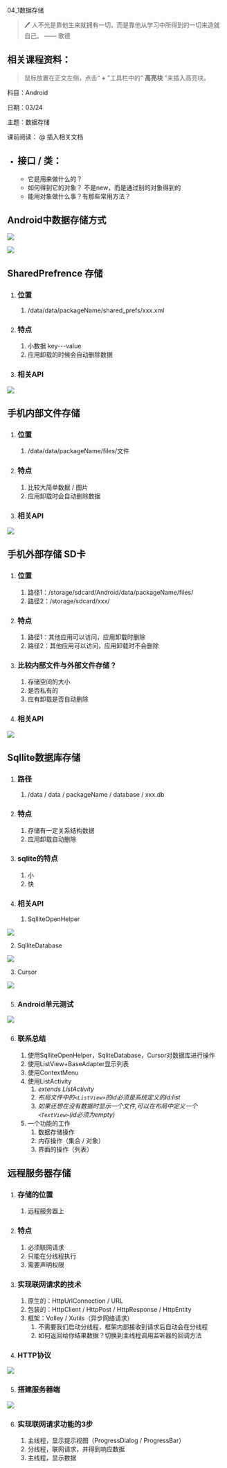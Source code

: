 04_1数据存储

> 🖊 人不光是靠他生来就拥有一切，而是靠他从学习中所得到的一切来造就自己。 —— 歌德

## 相关课程资料：

> 鼠标放置在正文左侧，点击“ **+** ”工具栏中的“ **高亮块** ”来插入高亮块。

科目：Android

日期：03/24

主题：数据存储

课前阅读： @ 插入相关文档

* ## 接口 / 类：

  * 它是用来做什么的？
  * 如何得到它的对象？ 不是new，而是通过别的对象得到的
  * 能用对象做什么事？有那些常用方法？

## Android中数据存储方式

![](https://rypnbkno8m.feishu.cn/space/api/box/stream/download/asynccode/?code=NDEzMTQ5N2Y5NDZlZWI4OTkzNzA0NzRkNDlmM2RkY2VfNW05TU5COE9kVTVFMGE1VGNhVlBpams2U3MycWlGV29fVG9rZW46Ym94Y25PTldDanl3QmRGTllzRFBGM1hhT2tlXzE2NDgzNDYwNTI6MTY0ODM0OTY1Ml9WNA)

![](https://rypnbkno8m.feishu.cn/space/api/box/stream/download/asynccode/?code=YTJhZmMxZTJjNjY2MDM2ZTgyZTA3ZWE4ZTVjZDBkMDdfQUJEYXk2ekNzaDlSaXkwbkROUkQ1cVZ6TnVKZ0FmQ2dfVG9rZW46Ym94Y25McTkwa3VCYTRHT0pRVzJxdGx3QkJoXzE2NDgzNDYwNTI6MTY0ODM0OTY1Ml9WNA)

## SharedPrefrence 存储

1. ### 位置

   1. /data/data/packageName/shared_prefs/xxx.xml
2. ### 特点

   1. 小数据 key---value
   2. 应用卸载的时候会自动删除数据
3. ### 相关API

![](https://rypnbkno8m.feishu.cn/space/api/box/stream/download/asynccode/?code=M2ViYzA1NDdlMTYzZGUzNzQyYjRhNzFiZjQ1NTE0NTBfOXdIMmJXQU1HZnZCV0p1V2htMFBBUTFxNjNLZlJkTVpfVG9rZW46Ym94Y25wZUQ5REVneTQySUtydjM3ZVRuQ2JlXzE2NDgzNDYwNTI6MTY0ODM0OTY1Ml9WNA)

## 手机内部文件存储

1. ### 位置

   1. /data/data/packageName/files/文件
2. ### 特点

   1. 比较大简单数据 / 图片
   2. 应用卸载时会自动删除数据
3. ### 相关API

![](https://rypnbkno8m.feishu.cn/space/api/box/stream/download/asynccode/?code=NmQ1MGYzZjcxM2M4ZTEyNzRlMDBkM2ZiMzRmMGY5MTNfc0lyOUtkSXZ0SFBrRFlkdVVRNEZ4aXM1TEVVWWVOclRfVG9rZW46Ym94Y25FRlR5T0cwT3A4VlMzaDFEZ1JQemlnXzE2NDgzNDYwNTI6MTY0ODM0OTY1Ml9WNA)

## 手机外部存储 SD卡

1. ### 位置

   1. 路径1：/storage/sdcard/Android/data/packageName/files/
   2. 路径2：/storage/sdcard/xxx/
2. ### 特点

   1. 路径1：其他应用可以访问，应用卸载时删除
   2. 路径2：其他应用可以访问，应用卸载时不会删除
3. ### 比较内部文件与外部文件存储？

   1. 存储空间的大小
   2. 是否私有的
   3. 应有卸载是否自动删除
4. ### 相关API

![](https://rypnbkno8m.feishu.cn/space/api/box/stream/download/asynccode/?code=MTEyZWI1NTgyNjhkOWNiZjcwNzc2YWNhMjkyZTg5OGFfRmxPZGZPTHlhYlFhTkFiNGJQYXRlejFvUm5sSFZ2N2FfVG9rZW46Ym94Y242QlZRaTZDbjlRd0xkUmRMSER6bURoXzE2NDgzNDYwNTI6MTY0ODM0OTY1Ml9WNA)

## Sqllite数据库存储

1. ### 路径

   1. /data / data / packageName / database / xxx.db
2. ### 特点

   1. 存储有一定关系结构数据
   2. 应用卸载自动删除
3. ### sqlite的特点

   1. 小
   2. 快
4. ### 相关API

   1. SqlliteOpenHelper

![](https://rypnbkno8m.feishu.cn/space/api/box/stream/download/asynccode/?code=YzRiZTIzNWNmYzRmZDcxOWQ1NjFlOWE4NDZkMWJhNjFfd2IxSmFhMHU0RjFyNHc5SUpYRkVYTU1MdmppN3JGVGhfVG9rZW46Ym94Y25PMXpiV2tSdTdOVWRrZUJad2pGZmhlXzE2NDgzNDYwNTI6MTY0ODM0OTY1Ml9WNA)

2. SqlliteDatabase

![](https://rypnbkno8m.feishu.cn/space/api/box/stream/download/asynccode/?code=ZDFlM2FjZTU1MGQxNWVjNDI1N2RlYzAyNjdhZGIwMzFfbzh3Z2NsSG9zVWROak5UbFF2akhqM0x4UG9TeFVDNTRfVG9rZW46Ym94Y25qV3dIRlg1NnY2dmx1ZVhOSEV3dkZiXzE2NDgzNDYwNTI6MTY0ODM0OTY1Ml9WNA)

3. Cursor

![](https://rypnbkno8m.feishu.cn/space/api/box/stream/download/asynccode/?code=OWZhOTk2MjZlMTFhYmNjZDlkMGE1NmUyNjU0NGM0OTBfMFZING5tMGw2c1ptdWp4dlR2OTd5TzRnVnN0OUxKMEJfVG9rZW46Ym94Y250YjAwNml3R2hwTkRkejJuc1dBMDNiXzE2NDgzNDYwNTI6MTY0ODM0OTY1Ml9WNA)

5. ### Android单元测试

![](https://rypnbkno8m.feishu.cn/space/api/box/stream/download/asynccode/?code=MGY2YmRkYmZiODE1YjNlMjNiNzc2YTE0YTA2YmVhZTJfUlRSZUhuV3JqbVNUYnVkZ0dIM2szTFpiZGduRk9YaTdfVG9rZW46Ym94Y25CMWhZMzNGcWdxVFFGcDk0ajJ1NFZiXzE2NDgzNDYwNTI6MTY0ODM0OTY1Ml9WNA)

6. ### 联系总结

   1. 使用SqlliteOpenHelper，SqliteDatabase，Cursor对数据库进行操作
   2. 使用ListView+BaseAdapter显示列表
   3. 使用ContextMenu
   4. 使用ListActivity
      1. *extends ListActivity*
      2. *布局文件中的`<ListView>`的id必须是系统定义的id:list*
      3. *如果还想在没有数据时显示一个文件,可以在布局中定义一个`<TextView>`(id必须为empty)*
   5. 一个功能的工作
      1. 数据存储操作
      2. 内存操作（集合 / 对象）
      3. 界面的操作（列表）

## 远程服务器存储

1. ### 存储的位置

   1. 远程服务器上
2. ### 特点

   1. 必须联网请求
   2. 只能在分线程执行
   3. 需要声明权限
3. ### 实现联网请求的技术

   1. 原生的：HttpUrlConnection / URL
   2. 包装的：HttpClient / HttpPost / HttpResponse / HttpEntity
   3. 框架：Volley / Xutils（异步网络请求）
      1. 不需要我们启动分线程，框架内部接收到请求后自动会在分线程
      2. 如何返回给你结果数据？切换到主线程调用监听器的回调方法
4. ### HTTP协议

![](https://rypnbkno8m.feishu.cn/space/api/box/stream/download/asynccode/?code=NGVhMGRjMDI5ZWEzYmE4YmM2ZjkxYWJkOTU4YzMxN2VfeDl5M0JSMXNVQlAxeWlYc1lVN1hBdWl6WmFjUFFsd3pfVG9rZW46Ym94Y25Pb3JLNHA1MXNURUxFYVNVTkdkOEdkXzE2NDgzNDYwNTI6MTY0ODM0OTY1Ml9WNA)

5. ### 搭建服务器端

![](https://rypnbkno8m.feishu.cn/space/api/box/stream/download/asynccode/?code=NTdmMTU2NjNhZjA5ODE2MGY5YWQwOWE1NDkxNGVkZDlfWlpOV3RodjNlNGl2WlNKS3BNaDROdkJpcnRicEQyMDJfVG9rZW46Ym94Y25FSVBBOVpqUVlVbENqNnpnVVA5ZFdkXzE2NDgzNDYwNTI6MTY0ODM0OTY1Ml9WNA)

6. ### 实现联网请求功能的3步

   1. 主线程，显示提示视图（ProgressDialog / ProgressBar）
   2. 分线程，联网请求，并得到响应数据
   3. 主线程，显示数据
